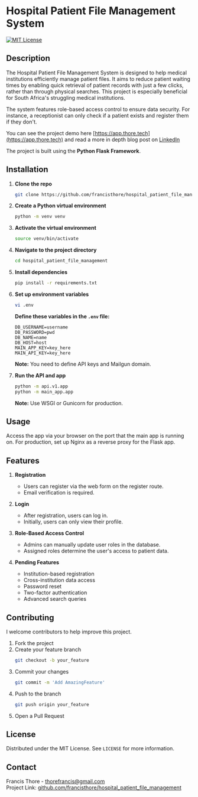 # Hospital Patient File Management System

[![MIT License](https://img.shields.io/badge/License-MIT-blue.svg)](LICENSE)

## Description
The Hospital Patient File Management System is designed to help medical institutions efficiently manage patient files. It aims to reduce patient waiting times by enabling quick retrieval of patient records with just a few clicks, rather than through physical searches. This project is especially beneficial for South Africa's struggling medical institutions.

The system features role-based access control to ensure data security. For instance, a receptionist can only check if a patient exists and register them if they don't.

You can see the project demo here [https://app.thore.tech](https://app.thore.tech) and read a more in depth blog post on [LinkedIn](https://www.linkedin.com/pulse/clinic-queues-most-african-countries-finally-coming-end-francis-thore-lp6df/?trackingId=I4f5unmwQXue6HnPpzGK1A%3D%3D)

The project is built using the **Python Flask Framework**.

## Installation

1. **Clone the repo**
    ```bash
    git clone https://github.com/francisthore/hospital_patient_file_management.git
    ```

2. **Create a Python virtual environment**
    ```bash
    python -m venv venv
    ```

3. **Activate the virtual environment**
    ```bash
    source venv/bin/activate
    ```

4. **Navigate to the project directory**
    ```bash
    cd hospital_patient_file_management
    ```

5. **Install dependencies**
    ```bash
    pip install -r requirements.txt
    ```

6. **Set up environment variables**
    ```bash
    vi .env
    ```

    **Define these variables in the `.env` file:**
    ```plaintext
    DB_USERNAME=username
    DB_PASSWORD=pwd
    DB_NAME=name
    DB_HOST=host
    MAIN_APP_KEY=key_here
    MAIN_API_KEY=key_here
    ```

    **Note:** You need to define API keys and Mailgun domain.

7. **Run the API and app**
    ```bash
    python -m api.v1.app
    python -m main_app.app
    ```

    **Note:** Use WSGI or Gunicorn for production.

## Usage

Access the app via your browser on the port that the main app is running on. For production, set up Nginx as a reverse proxy for the Flask app.

## Features

1. **Registration**
    - Users can register via the web form on the register route.
    - Email verification is required.

2. **Login**
    - After registration, users can log in.
    - Initially, users can only view their profile.

3. **Role-Based Access Control**
    - Admins can manually update user roles in the database.
    - Assigned roles determine the user's access to patient data.

4. **Pending Features**
    - Institution-based registration
    - Cross-institution data access
    - Password reset
    - Two-factor authentication
    - Advanced search queries

## Contributing

I welcome contributors to help improve this project.

1. Fork the project
2. Create your feature branch
    ```bash
    git checkout -b your_feature
    ```
3. Commit your changes
    ```bash
    git commit -m 'Add AmazingFeature'
    ```
4. Push to the branch
    ```bash
    git push origin your_feature
    ```
5. Open a Pull Request

## License

Distributed under the MIT License. See `LICENSE` for more information.

## Contact

Francis Thore - [thorefrancis@gmail.com](mailto:thorefrancis@gmail.com)  
Project Link: [github.com/francisthore/hospital_patient_file_management](https://github.com/francisthore/hospital_patient_file_management)
